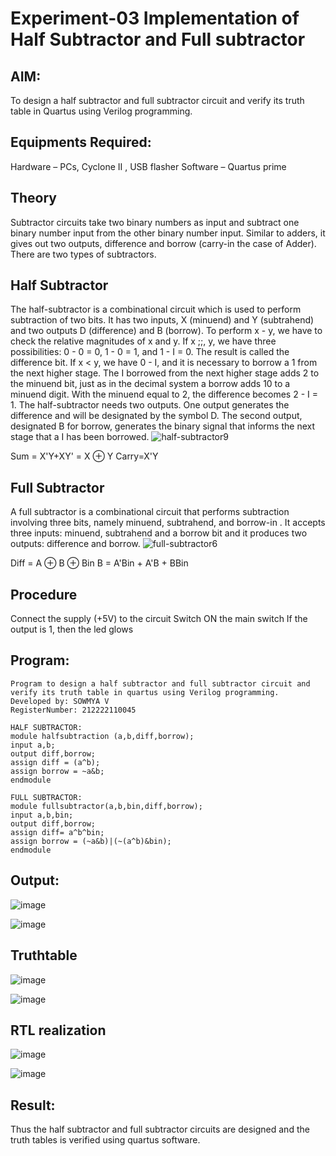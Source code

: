 # Experiment-03 Implementation of Half Subtractor and Full subtractor

## AIM:
To design a half subtractor and full subtractor circuit and verify its truth table in Quartus using Verilog programming.

## Equipments Required:
Hardware – PCs, Cyclone II , USB flasher
Software – Quartus prime

## Theory
Subtractor circuits take two binary numbers as input and subtract one binary number input from the other binary number input. Similar to adders, it gives out two outputs, difference and borrow (carry-in the case of Adder). There are two types of subtractors.

## Half Subtractor
The half-subtractor is a combinational circuit which is used to perform subtraction of two bits. It has two inputs, X (minuend) and Y (subtrahend) and two outputs D (difference) and B (borrow). To perform x - y, we have to check the relative magnitudes of x and y. If x ;;, y, we have three possibilities: 0 - 0 = 0, 1 - 0 = 1, and 1 - I = 0. The result is called the difference bit. If x < y, we have 0 - I, and it is necessary to borrow a 1 from the next higher stage. The I borrowed from the next higher stage adds 2 to the minuend bit, just as in the decimal system a borrow adds 10 to a minuend digit. With the minuend equal to 2, the difference becomes 2 - I = 1. The half-subtractor needs two outputs. One output generates the difference and will be designated by the symbol D. The second output, designated B for borrow, generates the binary signal that informs the next stage that a I has been borrowed.
![half-subtractor9](https://user-images.githubusercontent.com/36288975/166112538-58c3bc7c-ee5d-4e6a-ac8d-8e8328efe27a.png)


Sum = X'Y+XY' = X ⊕ Y
Carry=X'Y

## Full Subtractor
A full subtractor is a combinational circuit that performs subtraction involving three bits, namely minuend, subtrahend, and borrow-in . It accepts three inputs: minuend, subtrahend and a borrow bit and it produces two outputs: difference and borrow. 
![full-subtractor6](https://user-images.githubusercontent.com/36288975/166112541-24c68359-3de8-4674-ae22-8272ffc385ed.png)


Diff = A ⊕ B ⊕ Bin B = A'Bin + A'B + BBin

## Procedure
Connect the supply (+5V) to the circuit Switch ON the main switch If the output is 1, then the led glows

## Program:
```
Program to design a half subtractor and full subtractor circuit and verify its truth table in quartus using Verilog programming.
Developed by: SOWMYA V
RegisterNumber: 212222110045

HALF SUBTRACTOR:
module halfsubtraction (a,b,diff,borrow);
input a,b;
output diff,borrow;
assign diff = (a^b);
assign borrow = ~a&b;
endmodule

FULL SUBTRACTOR:
module fullsubtractor(a,b,bin,diff,borrow);
input a,b,bin;
output diff,borrow;
assign diff= a^b^bin;
assign borrow = (~a&b)|(~(a^b)&bin);
endmodule

```
## Output:
![image](https://github.com/SowmyaVisvanathan/Experiment--03-Half-Subtractor-and-Full-subtractor/assets/119475775/b86b0277-3edc-4602-a833-c0901e081111)

![image](https://github.com/SowmyaVisvanathan/Experiment--03-Half-Subtractor-and-Full-subtractor/assets/119475775/f544fe5e-ffa8-45f9-8a91-83910029e28c)

## Truthtable
![image](https://github.com/SowmyaVisvanathan/Experiment--03-Half-Subtractor-and-Full-subtractor/assets/119475775/9bb9002d-18bf-40a8-8a96-69bec35e4aa4)

![image](https://github.com/SowmyaVisvanathan/Experiment--03-Half-Subtractor-and-Full-subtractor/assets/119475775/a8382574-34b2-44ca-90e6-a4f88001ca39)


##  RTL realization
![image](https://github.com/SowmyaVisvanathan/Experiment--03-Half-Subtractor-and-Full-subtractor/assets/119475775/e914821a-7eb7-4db6-8ff0-a56ea0d98a51)

![image](https://github.com/SowmyaVisvanathan/Experiment--03-Half-Subtractor-and-Full-subtractor/assets/119475775/143429fa-6cab-4e54-90c0-c0fb6771f33e)


## Result:
Thus the half subtractor and full subtractor circuits are designed and the truth tables is verified using quartus software.
